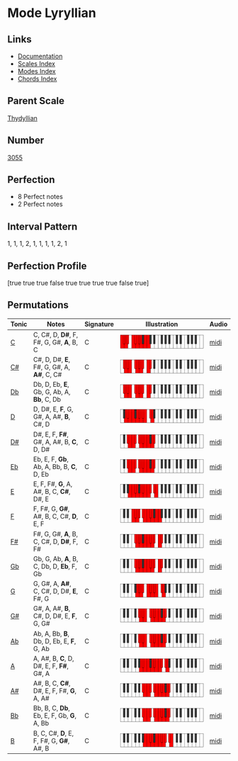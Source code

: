 # Mode Lyryllian

## Links

- [Documentation](index.md)
- [Scales Index](Scales.md)
- [Modes Index](Modes.md)
- [Chords Index](Chords.md)

## Parent Scale

[Thydyllian](ScaleThydyllian.md)

## Number

[3055](https://ianring.com/musictheory/scales/3055)

## Perfection

- 8 Perfect notes
- 2 Perfect notes

## Interval Pattern

1, 1, 1, 2, 1, 1, 1, 1, 2, 1

## Perfection Profile

[true true true false true true true true false true]

## Permutations

| Tonic | Notes | Signature | Illustration | Audio |
|-------|-------|-----------|--------------|-------|
| [C](ModeCNaturalLyryllian.md) | C, C#, D, **D#**, F, F#, G, G#, **A**, B, C | C | ![CNaturalLyryllian](ModeCNaturalLyryllian.png) | [midi](https://github.com/edipermadi/music/blob/main/docs/ModeCNaturalLyryllian.mid?raw=true) |
| [C#](ModeCSharpLyryllian.md) | C#, D, D#, **E**, F#, G, G#, A, **A#**, C, C# | C | ![CSharpLyryllian](ModeCSharpLyryllian.png) | [midi](https://github.com/edipermadi/music/blob/main/docs/ModeCSharpLyryllian.mid?raw=true) |
| [Db](ModeDFlatLyryllian.md) | Db, D, Eb, **E**, Gb, G, Ab, A, **Bb**, C, Db | C | ![DFlatLyryllian](ModeDFlatLyryllian.png) | [midi](https://github.com/edipermadi/music/blob/main/docs/ModeDFlatLyryllian.mid?raw=true) |
| [D](ModeDNaturalLyryllian.md) | D, D#, E, **F**, G, G#, A, A#, **B**, C#, D | C | ![DNaturalLyryllian](ModeDNaturalLyryllian.png) | [midi](https://github.com/edipermadi/music/blob/main/docs/ModeDNaturalLyryllian.mid?raw=true) |
| [D#](ModeDSharpLyryllian.md) | D#, E, F, **F#**, G#, A, A#, B, **C**, D, D# | C | ![DSharpLyryllian](ModeDSharpLyryllian.png) | [midi](https://github.com/edipermadi/music/blob/main/docs/ModeDSharpLyryllian.mid?raw=true) |
| [Eb](ModeEFlatLyryllian.md) | Eb, E, F, **Gb**, Ab, A, Bb, B, **C**, D, Eb | C | ![EFlatLyryllian](ModeEFlatLyryllian.png) | [midi](https://github.com/edipermadi/music/blob/main/docs/ModeEFlatLyryllian.mid?raw=true) |
| [E](ModeENaturalLyryllian.md) | E, F, F#, **G**, A, A#, B, C, **C#**, D#, E | C | ![ENaturalLyryllian](ModeENaturalLyryllian.png) | [midi](https://github.com/edipermadi/music/blob/main/docs/ModeENaturalLyryllian.mid?raw=true) |
| [F](ModeFNaturalLyryllian.md) | F, F#, G, **G#**, A#, B, C, C#, **D**, E, F | C | ![FNaturalLyryllian](ModeFNaturalLyryllian.png) | [midi](https://github.com/edipermadi/music/blob/main/docs/ModeFNaturalLyryllian.mid?raw=true) |
| [F#](ModeFSharpLyryllian.md) | F#, G, G#, **A**, B, C, C#, D, **D#**, F, F# | C | ![FSharpLyryllian](ModeFSharpLyryllian.png) | [midi](https://github.com/edipermadi/music/blob/main/docs/ModeFSharpLyryllian.mid?raw=true) |
| [Gb](ModeGFlatLyryllian.md) | Gb, G, Ab, **A**, B, C, Db, D, **Eb**, F, Gb | C | ![GFlatLyryllian](ModeGFlatLyryllian.png) | [midi](https://github.com/edipermadi/music/blob/main/docs/ModeGFlatLyryllian.mid?raw=true) |
| [G](ModeGNaturalLyryllian.md) | G, G#, A, **A#**, C, C#, D, D#, **E**, F#, G | C | ![GNaturalLyryllian](ModeGNaturalLyryllian.png) | [midi](https://github.com/edipermadi/music/blob/main/docs/ModeGNaturalLyryllian.mid?raw=true) |
| [G#](ModeGSharpLyryllian.md) | G#, A, A#, **B**, C#, D, D#, E, **F**, G, G# | C | ![GSharpLyryllian](ModeGSharpLyryllian.png) | [midi](https://github.com/edipermadi/music/blob/main/docs/ModeGSharpLyryllian.mid?raw=true) |
| [Ab](ModeAFlatLyryllian.md) | Ab, A, Bb, **B**, Db, D, Eb, E, **F**, G, Ab | C | ![AFlatLyryllian](ModeAFlatLyryllian.png) | [midi](https://github.com/edipermadi/music/blob/main/docs/ModeAFlatLyryllian.mid?raw=true) |
| [A](ModeANaturalLyryllian.md) | A, A#, B, **C**, D, D#, E, F, **F#**, G#, A | C | ![ANaturalLyryllian](ModeANaturalLyryllian.png) | [midi](https://github.com/edipermadi/music/blob/main/docs/ModeANaturalLyryllian.mid?raw=true) |
| [A#](ModeASharpLyryllian.md) | A#, B, C, **C#**, D#, E, F, F#, **G**, A, A# | C | ![ASharpLyryllian](ModeASharpLyryllian.png) | [midi](https://github.com/edipermadi/music/blob/main/docs/ModeASharpLyryllian.mid?raw=true) |
| [Bb](ModeBFlatLyryllian.md) | Bb, B, C, **Db**, Eb, E, F, Gb, **G**, A, Bb | C | ![BFlatLyryllian](ModeBFlatLyryllian.png) | [midi](https://github.com/edipermadi/music/blob/main/docs/ModeBFlatLyryllian.mid?raw=true) |
| [B](ModeBNaturalLyryllian.md) | B, C, C#, **D**, E, F, F#, G, **G#**, A#, B | C | ![BNaturalLyryllian](ModeBNaturalLyryllian.png) | [midi](https://github.com/edipermadi/music/blob/main/docs/ModeBNaturalLyryllian.mid?raw=true) |
